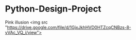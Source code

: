 # Python-Design-Project
<hl>Pink illusion<hl>
<img src "https://drive.google.com/file/d/1GjxJkhHVD0HTZcqCNBzs-8-vVAc_VQ_i/view">
